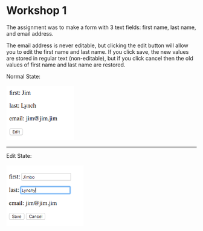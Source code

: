 # Workshop 1

The assignment was to make a form with 3 text fields: first name, last name, and email address.

The email address is never editable, but clicking the edit button will allow you to edit the first name and last name. 
If you click save, the new values are stored in regular text (non-editable), but if you click cancel then the old values of first name and last name are restored. 

Normal State:<br/><br/>
![Alt text](/images/ws1-normal-mode.png "Normal State")

<hr>

Edit State:</br><br/>
![Alt text](/images/ws1-edit-mode.png "Edit State")
